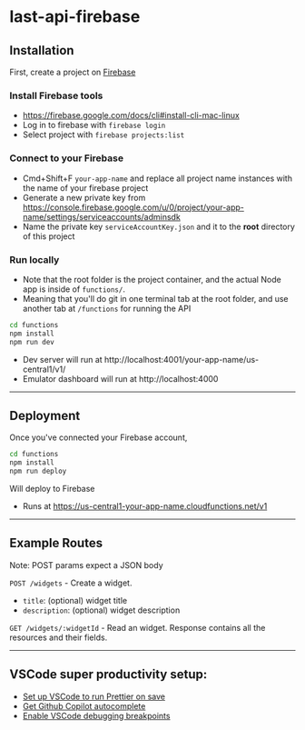 # last-api-firebase

## Installation

First, create a project on [Firebase](https://console.firebase.google.com/)

### Install Firebase tools
  
  - https://firebase.google.com/docs/cli#install-cli-mac-linux
  - Log in to firebase with `firebase login`
  - Select project with `firebase projects:list`
  

### Connect to your Firebase

- Cmd+Shift+F `your-app-name` and replace all project name instances with the name of your firebase project
- Generate a new private key from https://console.firebase.google.com/u/0/project/your-app-name/settings/serviceaccounts/adminsdk
- Name the private key `serviceAccountKey.json` and it to the **root** directory of this project

### Run locally

- Note that the root folder is the project container, and the actual Node app is inside of `functions/`.
- Meaning that you'll do git in one terminal tab at the root folder, and use another tab at `/functions` for running the API

```bash
cd functions
npm install
npm run dev
```

- Dev server will run at http://localhost:4001/your-app-name/us-central1/v1/
- Emulator dashboard will run at http://localhost:4000


---
## Deployment



Once you've connected your Firebase account,
```bash
cd functions
npm install
npm run deploy
```

Will deploy to Firebase
- Runs at https://us-central1-your-app-name.cloudfunctions.net/v1



---
## Example Routes

Note: POST params expect a JSON body

`POST /widgets` - Create a widget.

- `title`: (optional) widget title
- `description`: (optional) widget description

`GET /widgets/:widgetId` - Read an widget. Response contains all the resources and their fields.



---
## VSCode super productivity setup:

- [Set up VSCode to run Prettier on save](https://scottsauber.com/2017/06/10/prettier-format-on-save-never-worry-about-formatting-javascript-again/)
- [Get Github Copilot autocomplete](https://docs.github.com/en/copilot/getting-started-with-github-copilot/getting-started-with-github-copilot-in-visual-studio-code)
- [Enable VSCode debugging breakpoints](https://profy.dev/article/debug-react-vscode)
